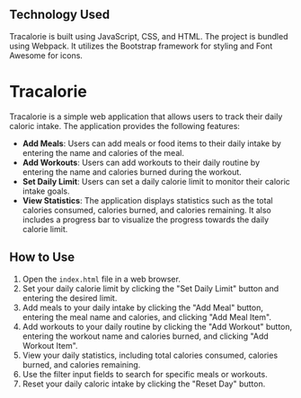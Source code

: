 ## Technology Used

Tracalorie is built using JavaScript, CSS, and HTML. The project is bundled using Webpack. It utilizes the Bootstrap framework for styling and Font Awesome for icons.

# Tracalorie

Tracalorie is a simple web application that allows users to track their daily caloric intake. The application provides the following features:

- **Add Meals**: Users can add meals or food items to their daily intake by entering the name and calories of the meal.
- **Add Workouts**: Users can add workouts to their daily routine by entering the name and calories burned during the workout.
- **Set Daily Limit**: Users can set a daily calorie limit to monitor their caloric intake goals.
- **View Statistics**: The application displays statistics such as the total calories consumed, calories burned, and calories remaining. It also includes a progress bar to visualize the progress towards the daily calorie limit.

## How to Use

1. Open the `index.html` file in a web browser.
2. Set your daily calorie limit by clicking the "Set Daily Limit" button and entering the desired limit.
3. Add meals to your daily intake by clicking the "Add Meal" button, entering the meal name and calories, and clicking "Add Meal Item".
4. Add workouts to your daily routine by clicking the "Add Workout" button, entering the workout name and calories burned, and clicking "Add Workout Item".
5. View your daily statistics, including total calories consumed, calories burned, and calories remaining.
6. Use the filter input fields to search for specific meals or workouts.
7. Reset your daily caloric intake by clicking the "Reset Day" button.

